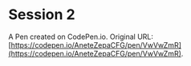 # Session 2

A Pen created on CodePen.io. Original URL: [https://codepen.io/AneteZepaCFG/pen/VwVwZmR](https://codepen.io/AneteZepaCFG/pen/VwVwZmR).

